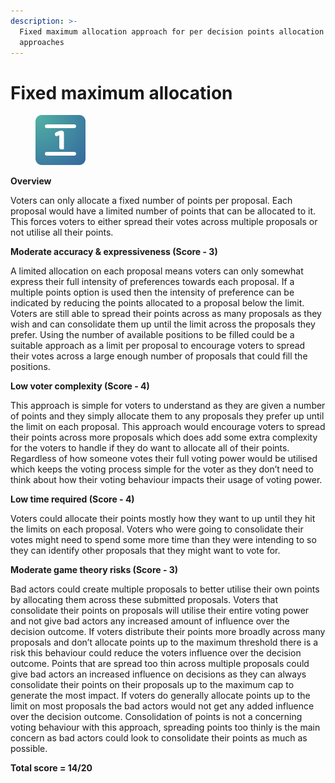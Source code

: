 ```yaml
---
description: >-
  Fixed maximum allocation approach for per decision points allocation
  approaches
---
```


# Fixed maximum allocation

<div align="left"><figure><img src="../../../../.gitbook/assets/maximum-points-fixed.png" alt="" width="80"><figcaption></figcaption></figure></div>

**Overview**

Voters can only allocate a fixed number of points per proposal. Each proposal would have a limited number of points that can be allocated to it. This forces voters to either spread their votes across multiple proposals or not utilise all their points.



**Moderate accuracy & expressiveness (Score - 3)**

A limited allocation on each proposal means voters can only somewhat express their full intensity of preferences towards each proposal. If a multiple points option is used then the intensity of preference can be indicated by reducing the points allocated to a proposal below the limit. Voters are still able to spread their points across as many proposals as they wish and can consolidate them up until the limit across the proposals they prefer. Using the number of available positions to be filled could be a suitable approach as a limit per proposal to encourage voters to spread their votes across a large enough number of proposals that could fill the positions.



**Low voter complexity (Score - 4)**

This approach is simple for voters to understand as they are given a number of points and they simply allocate them to any proposals they prefer up until the limit on each proposal. This approach would encourage voters to spread their points across more proposals which does add some extra complexity for the voters to handle if they do want to allocate all of their points. Regardless of how someone votes their full voting power would be utilised which keeps the voting process simple for the voter as they don’t need to think about how their voting behaviour impacts their usage of voting power.



**Low time required (Score - 4)**

Voters could allocate their points mostly how they want to up until they hit the limits on each proposal. Voters who were going to consolidate their votes might need to spend some more time than they were intending to so they can identify other proposals that they might want to vote for.



**Moderate game theory risks (Score - 3)**

Bad actors could create multiple proposals to better utilise their own points by allocating them across these submitted proposals. Voters that consolidate their points on proposals will utilise their entire voting power and not give bad actors any increased amount of influence over the decision outcome. If voters distribute their points more broadly across many proposals and don’t allocate points up to the maximum threshold there is a risk this behaviour could reduce the voters influence over the decision outcome. Points that are spread too thin across multiple proposals could give bad actors an increased influence on decisions as they can always consolidate their points on their proposals up to the maximum cap to generate the most impact. If voters do generally allocate points up to the limit on most proposals the bad actors would not get any added influence over the decision outcome. Consolidation of points is not a concerning voting behaviour with this approach, spreading points too thinly is the main concern as bad actors could look to consolidate their points as much as possible.



**Total score = 14/20**
